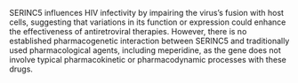 SERINC5 influences HIV infectivity by impairing the virus’s fusion with host cells, suggesting that variations in its function or expression could enhance the effectiveness of antiretroviral therapies. However, there is no established pharmacogenetic interaction between SERINC5 and traditionally used pharmacological agents, including meperidine, as the gene does not involve typical pharmacokinetic or pharmacodynamic processes with these drugs.